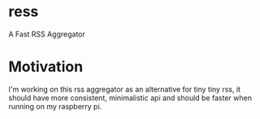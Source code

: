 # ress
A Fast RSS Aggregator

# Motivation
I'm working on this rss aggregator as an alternative for tiny tiny rss, 
it should have more consistent, minimalistic api and should be faster
when running on my raspberry pi.
